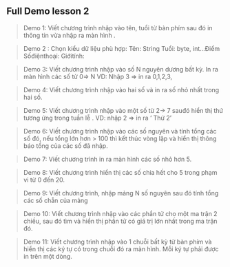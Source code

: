 ## Full Demo lesson 2 

>Demo 1: Viết chương trình nhập vào tên, tuổi từ bàn phím sau đó in thông tin vừa nhập ra màn hình .

>Demo 2 : Chọn kiểu dữ liệu phù hợp:
   >Tên: String
   >Tuổi: byte,
   >int...Điểm
   >Sốđiệnthoại:
   >Giớitính:

>Demo 3: Viết chương trình nhập vào số N nguyên dương bất kỳ. In ra màn hình các số từ 0=> N 
   >VD: Nhập 3 => in ra 0,1,2,3,  

>Demo 4: Viết chương trình nhập vào hai số và in ra số nhỏ nhất trong hai số. 

>Demo 5: Viết chương trình nhập vào một số từ 2-> 7 sauđó hiển thị thứ tương ứng trong tuần lễ .  VD: nhập 2 => in ra ‘ Thứ 2’

>Demo 6: Viết chương trình nhập vào các số nguyên và tính tổng các số đó, nếu tổng lớn hơn > 100 thì kết thúc vòng lặp và hiển thị thông báo tổng của các số đã nhập.

>Demo 7: Viết chương trình in ra màn hình các số nhỏ hơn 5.

>Demo 8: Viết chương trình hiển thị các số chia hết cho 5 trong phạm vi từ 0 đến 20.

>Demo 9: Viết chương trình, nhập mảng N số nguyên sau đó tính tổng các số chẵn của mảng

>Demo 10: Viết chương trình nhập vào các phần tử cho một ma trận 2 chiều, sau đó tìm và hiển thị phần tử có giá trị lớn nhất trong ma trận đó.

>Demo 11: Viết chương trình nhập vào 1 chuỗi bất kỳ từ bàn phím và hiển thị các ký tự có trong chuỗi đó ra màn hình. Mỗi ký tự phải được in trên một dòng.

